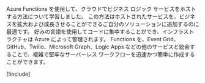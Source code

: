 Azure Functions を使用して、クラウドでビジネス ロジック サービスをホストする方法について学習しました。 この方法はホストされたサービスを、ビジネスを拡大および成長させることができるご自分のソリューションに追加するのに最適です。 好みの言語を使用してコードに集中することができ、インフラストラクチャは Azure によって管理されます。 Functions を、Event Grid、GitHub、Twilio、Microsoft Graph、Logic Apps などの他のサービスと統合することで、複雑で堅牢なサーバーレス ワークフローを迅速かつ簡単に作成することができます。

[!include[](../../../includes/azure-sandbox-cleanup.md)]